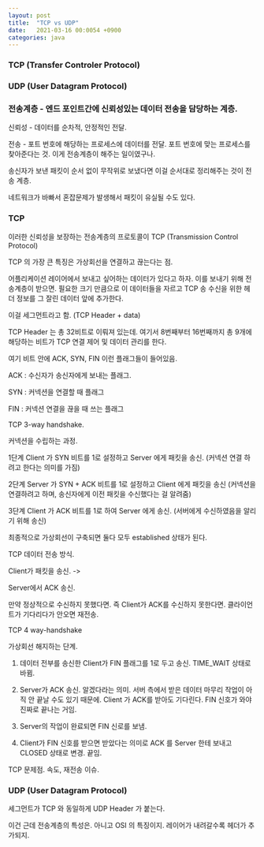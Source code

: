 ```yaml
---
layout: post
title:  "TCP vs UDP"
date:   2021-03-16 00:0054 +0900
categories: java
---
```


### TCP (Transfer Controler Protocol)

### UDP (User Datagram Protocol)

### 전송계층 - 엔드 포인트간에 신뢰성있는 데이터 전송을 담당하는 계층.

신뢰성 - 데이터를 순차적, 안정적인 전달.

전송 - 포트 번호에 해당하는 프로세스에 데이터를 전달.
포트 번호에 맞는 프로세스를 찾아준다는 것. 이게 전송계층이 해주는 일이였구나.

송신자가 보낸 패킷이 순서 없이 무작위로 보냈다면 이걸 순서대로 정리해주는 것이 전송 계층.

네트워크가 바빠서 혼잡문제가 발생해서 패킷이 유실될 수도 있다.

### TCP 
이러한 신뢰성을 보장하는 전송계층의 프로토콜이 TCP (Transmission Control Protocol)

TCP 의 가장 큰 특징은 가상회선을 연결하고 끊는다는 점.

어플리케이션 레이어에서 보내고 싶어하는 데이터가 있다고 하자. 이를 보내기 위해 전송계층이 받으면. 필요한 크기 만큼으로 이 데이터들을 자르고
TCP 송 수신을 위한 헤더 정보를 그 잘린 데이터 앞에 추가한다.

이걸 세그먼트라고 함. (TCP Header + data)

TCP Header 는 총 32비트로 이뤄져 있는데. 여기서 8번째부터 16번째까지 총 9개에 해당하는 비트가 TCP 연결 제어 및 데이터 관리를 한다.

여기 비트 안에 ACK, SYN, FIN 이런 플래그들이 들어있음.

ACK : 수신자가 송신자에게 보내는 플래그.

SYN : 커넥션을 연결할 때 플래그

FIN : 커넥션 연결을 끊을 때 쓰는 플래그

TCP 3-way handshake.

커넥션을 수립하는 과정.

1단계
Client 가 SYN 비트를 1로 설정하고 Server 에게 패킷을 송신. (커넥션 연결 하려고 한다는 의미를 가짐)


2단계
Server 가 SYN + ACK 비트를 1로 설정하고 Client 에게 패킷을 송신 (커넥션을 연결하려고 하며, 송신자에게 이전 패킷을 수신했다는 걸 알려줌)

3단계
Client 가 ACK 비트를 1로 하여 Server 에게 송신.
(서버에게 수신하였음을 알리기 위해 송신)

최종적으로 가상회선이 구축되면 둘다 모두 established 상태가 된다.

TCP 데이터 전송 방식.

Client가 패킷을 송신. ->

Server에서 ACK 송신.

만약 정상적으로 수신하지 못했다면.
즉 Client가 ACK를 수신하지 못한다면. 클라이언트가 기다리다가 안오면 재전송.

 
 TCP 4 way-handshake

가상회선 해지하는 단계.

1. 데이터 전부를 송신한 Client가 FIN 플래그를 1로 두고 송신. TIME_WAIT 상태로 바뀜.

2. Server가 ACK 송신. 알겠다라는 의미. 서버 측에서 받은 데이터 마무리 작업이 아직 안 끝날 수도 있기 때문에. Client 가 ACK를 받아도 기다린다. FIN 신호가 와야 진짜로 끝나는 거임.

3. Server의 작업이 완료되면 FIN 신로를 보냄.

4. Client가 FIN 신호를 받으면 받았다는 의미로 ACK 
를 Server 한테 보내고 CLOSED 상태로 변경. 끝임.

TCP 문제점.
속도, 재전송 이슈.

### UDP (User Datagram Protocol)

세그먼트가 TCP 와 동일하게 UDP Header 가 붙는다.

이건 근데 전송계층의 특성은. 아니고 OSI 의 특징이지.
레이어가 내려갈수록 헤더가 추가되지.

